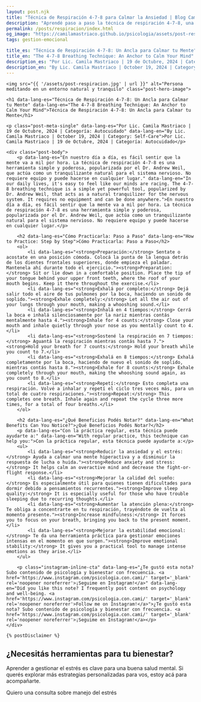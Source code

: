 ```yaml
---
layout: post.njk
title: "Técnica de Respiración 4-7-8 para Calmar la Ansiedad | Blog Camila Mastriaco"
description: "Aprendé paso a paso la técnica de respiración 4-7-8, una herramienta simple y poderosa para reducir el estrés, mejorar la concentración y calmar tu mente en minutos."
permalink: /posts/respiracion/index.html
og_image: "https://camilamastriaco.github.io/psicologia/assets/post-respiracion.jpg"
tags: gestion-emocional

title_es: "Técnica de Respiración 4-7-8: Un Ancla para Calmar tu Mente"
title_en: "The 4-7-8 Breathing Technique: An Anchor to Calm Your Mind"
description_es: "Por Lic. Camila Mastriaco | 19 de Octubre, 2024 | Categoría: Autocuidado"
description_en: "By Lic. Camila Mastriaco | October 19, 2024 | Category: Self-Care"
---
```





    <img src="{{ '/assets/post-respiracion.jpg' | url }}" alt="Persona meditando en un entorno natural y tranquilo" class="post-hero-image">
    
    <h1 data-lang-es="Técnica de Respiración 4-7-8: Un Ancla para Calmar tu Mente" data-lang-en="The 4-7-8 Breathing Technique: An Anchor to Calm Your Mind">Técnica de Respiración 4-7-8: Un Ancla para Calmar tu Mente</h1>
<div id="share-buttons-container"></div>

    <p class="post-meta-single" data-lang-es="Por Lic. Camila Mastriaco | 19 de Octubre, 2024 | Categoría: Autocuidado" data-lang-en="By Lic. Camila Mastriaco | October 19, 2024 | Category: Self-Care">Por Lic. Camila Mastriaco | 19 de Octubre, 2024 | Categoría: Autocuidado</p>
    
    <div class="post-body">
        <p data-lang-es="En nuestro día a día, es fácil sentir que la mente va a mil por hora. La técnica de respiración 4-7-8 es una herramienta simple y poderosa, popularizada por el Dr. Andrew Weil, que actúa como un tranquilizante natural para el sistema nervioso. No requiere equipo y puede hacerse en cualquier lugar." data-lang-en="In our daily lives, it's easy to feel like our minds are racing. The 4-7-8 breathing technique is a simple yet powerful tool, popularized by Dr. Andrew Weil, that acts as a natural tranquilizer for the nervous system. It requires no equipment and can be done anywhere.">En nuestro día a día, es fácil sentir que la mente va a mil por hora. La técnica de respiración 4-7-8 es una herramienta simple y poderosa, popularizada por el Dr. Andrew Weil, que actúa como un tranquilizante natural para el sistema nervioso. No requiere equipo y puede hacerse en cualquier lugar.</p>

        <h2 data-lang-es="Cómo Practicarla: Paso a Paso" data-lang-en="How to Practice: Step by Step">Cómo Practicarla: Paso a Paso</h2>
        <ol>
            <li data-lang-es="<strong>Preparación:</strong> Sentate o acostate en una posición cómoda. Colocá la punta de la lengua detrás de los dientes frontales superiores, donde empieza el paladar. Mantenela ahí durante todo el ejercicio."><strong>Preparation:</strong> Sit or lie down in a comfortable position. Place the tip of your tongue behind your upper front teeth, where the roof of your mouth begins. Keep it there throughout the exercise.</li>
            <li data-lang-es="<strong>Exhalá por completo:</strong> Dejá salir todo el aire de tus pulmones por la boca, haciendo un sonido de soplido."><strong>Exhale completely:</strong> Let all the air out of your lungs through your mouth, making a whooshing sound.</li>
            <li data-lang-es="<strong>Inhalá en 4 tiempos:</strong> Cerrá la boca e inhalá silenciosamente por la nariz mientras contás mentalmente hasta 4."><strong>Inhale for 4 counts:</strong> Close your mouth and inhale quietly through your nose as you mentally count to 4.</li>
            <li data-lang-es="<strong>Sostené la respiración en 7 tiempos:</strong> Aguantá la respiración mientras contás hasta 7."><strong>Hold your breath for 7 counts:</strong> Hold your breath while you count to 7.</li>
            <li data-lang-es="<strong>Exhalá en 8 tiempos:</strong> Exhalá completamente por la boca, haciendo de nuevo el sonido de soplido, mientras contás hasta 8."><strong>Exhale for 8 counts:</strong> Exhale completely through your mouth, making the whooshing sound again, as you count to 8.</li>
            <li data-lang-es="<strong>Repetí:</strong> Esto completa una respiración. Volvé a inhalar y repetí el ciclo tres veces más, para un total de cuatro respiraciones."><strong>Repeat:</strong> This completes one breath. Inhale again and repeat the cycle three more times, for a total of four breaths.</li>
        </ol>

        <h2 data-lang-es="¿Qué Beneficios Podés Notar?" data-lang-en="What Benefits Can You Notice?">¿Qué Beneficios Podés Notar?</h2>
        <p data-lang-es="Con la práctica regular, esta técnica puede ayudarte a:" data-lang-en="With regular practice, this technique can help you:">Con la práctica regular, esta técnica puede ayudarte a:</p>
        <ul>
            <li data-lang-es="<strong>Reducir la ansiedad y el estrés:</strong> Ayuda a calmar una mente hiperactiva y a disminuir la respuesta de lucha o huida."><strong>Reduce anxiety and stress:</strong> It helps calm an overactive mind and decrease the fight-or-flight response.</li>
            <li data-lang-es="<strong>Mejorar la calidad del sueño:</strong> Es especialmente útil para quienes tienen dificultades para dormir debido a pensamientos recurrentes."><strong>Improve sleep quality:</strong> It is especially useful for those who have trouble sleeping due to recurring thoughts.</li>
            <li data-lang-es="<strong>Aumentar la atención plena:</strong> Te obliga a concentrarte en tu respiración, trayéndote de vuelta al momento presente."><strong>Increase mindfulness:</strong> It forces you to focus on your breath, bringing you back to the present moment.</li>
            <li data-lang-es="<strong>Mejorar la estabilidad emocional:</strong> Te da una herramienta práctica para gestionar emociones intensas en el momento en que surgen."><strong>Improve emotional stability:</strong> It gives you a practical tool to manage intense emotions as they arise.</li>
        </ul>
        
        <p class="instagram-inline-cta" data-lang-es="¿Te gustó esta nota? Subo contenido de psicología y bienestar con frecuencia. <a href='https://www.instagram.com/psicologia.con.cami/' target='_blank' rel='noopener noreferrer'>¡Seguime en Instagram!</a>" data-lang-en="Did you like this note? I frequently post content on psychology and well-being. <a href='https://www.instagram.com/psicologia.con.cami/' target='_blank' rel='noopener noreferrer'>Follow me on Instagram!</a>">¿Te gustó esta nota? Subo contenido de psicología y bienestar con frecuencia. <a href='https://www.instagram.com/psicologia.con.cami/' target='_blank' rel='noopener noreferrer'>¡Seguime en Instagram!</a></p>
    </div>
    
    {% postDisclaimer %}

<section id="cta-post" class="no-padding-bottom" class="animate-on-scroll">
        <h2 data-lang-es="¿Necesitás herramientas para tu bienestar?" data-lang-en="Need tools for your well-being?">¿Necesitás herramientas para tu bienestar?</h2>
        <p data-lang-es="Aprender a gestionar el estrés es clave para una buena salud mental. Si querés explorar más estrategias personalizadas para vos, estoy acá para acompañarte." data-lang-en="Learning to manage stress is key to good mental health. If you want to explore more personalized strategies for you, I'm here to support you.">Aprender a gestionar el estrés es clave para una buena salud mental. Si querés explorar más estrategias personalizadas para vos, estoy acá para acompañarte.</p>
        <a 
            class="btn whatsapp-trigger" 
            data-location="post_respiracion_cta" 
            target="_blank" 
            rel="noopener noreferrer" 
            data-lang-es="Quiero una consulta sobre manejo del estrés" 
            data-lang-en="I want a consultation about stress management" 
            data-whatsapp-es="Hola Camila, leí tu nota sobre la técnica de respiración y quisiera consultarte sobre las sesiones." 
            data-whatsapp-en="Hi Camila, I read your note about the breathing technique and would like to ask about the sessions." 
        >Quiero una consulta sobre manejo del estrés</a>
    </section>